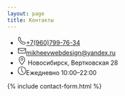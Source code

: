 ```yaml
---
layout: page
title: Контакты
---
```


<div><ul class="uk-list uk-text-small"><li><a class="uk-link-muted" href="#"><span class="uk-margin-small-right uk-icon" uk-icon="receiver"><svg width="20" height="20" viewBox="0 0 20 20" xmlns="http://www.w3.org/2000/svg"> <path fill="none" stroke="#000" stroke-width="1.01" d="M6.189,13.611C8.134,15.525 11.097,18.239 13.867,18.257C16.47,18.275 18.2,16.241 18.2,16.241L14.509,12.551L11.539,13.639L6.189,8.29L7.313,5.355L3.76,1.8C3.76,1.8 1.732,3.537 1.7,6.092C1.667,8.809 4.347,11.738 6.189,13.611"></path></svg></span><span class="tm-pseudo">+7(960)799-76-34</span></a></li><li><a class="uk-link-muted" href="#"><span class="uk-margin-small-right uk-icon" uk-icon="mail"><svg width="20" height="20" viewBox="0 0 20 20" xmlns="http://www.w3.org/2000/svg"> <polyline fill="none" stroke="#000" points="1.4,6.5 10,11 18.6,6.5"></polyline> <path d="M 1,4 1,16 19,16 19,4 1,4 Z M 18,15 2,15 2,5 18,5 18,15 Z"></path></svg></span><span class="tm-pseudo">mikheevwebdesign@yandex.ru</span></a></li><li><div class="uk-text-muted"><span class="uk-margin-small-right uk-icon" uk-icon="location"><svg width="20" height="20" viewBox="0 0 20 20" xmlns="http://www.w3.org/2000/svg"> <path fill="none" stroke="#000" stroke-width="1.01" d="M10,0.5 C6.41,0.5 3.5,3.39 3.5,6.98 C3.5,11.83 10,19 10,19 C10,19 16.5,11.83 16.5,6.98 C16.5,3.39 13.59,0.5 10,0.5 L10,0.5 Z"></path> <circle fill="none" stroke="#000" cx="10" cy="6.8" r="2.3"></circle></svg></span><span> Новосибирск, Вертковская&nbsp;28</span></div></li><li><div class="uk-text-muted"><span class="uk-margin-small-right uk-icon" uk-icon="clock"><svg width="20" height="20" viewBox="0 0 20 20" xmlns="http://www.w3.org/2000/svg"> <circle fill="none" stroke="#000" stroke-width="1.1" cx="10" cy="10" r="9"></circle> <rect x="9" y="4" width="1" height="7"></rect> <path fill="none" stroke="#000" stroke-width="1.1" d="M13.018,14.197 L9.445,10.625"></path></svg></span><span>Ежедневно  10:00–22:00</span></div></li></ul></div>

{% include contact-form.html %}
